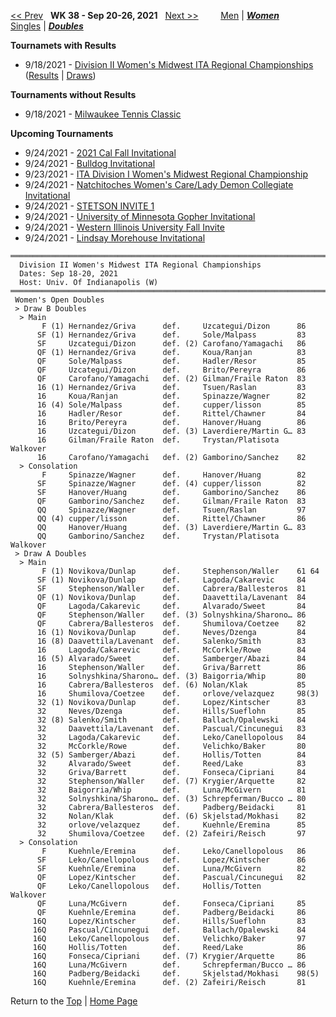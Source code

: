 <a name="top"></a>[<< Prev](women_doubles_2137.md) &nbsp; **WK 38 - Sep 20-26, 2021** &nbsp; [Next >>](women_doubles_2139.md) &nbsp;&nbsp;&nbsp;&nbsp;&nbsp;&nbsp;&nbsp; [Men](./men_doubles_2138.md) &#124; [***Women***](./women_doubles_2138.md) &nbsp;&nbsp;&nbsp;&nbsp;&nbsp; [Singles](./women_singles_2138.md) &#124; [***Doubles***](./women_doubles_2138.md)

**Tournamets with Results**  
- 9/18/2021 - [Division II Women's Midwest ITA Regional Championships](#21-14491) ([Results](#21-14491) &#124; <a href="https://colleges.wearecollegetennis.com/competitions/UnivOfIndianapolisW/Tournaments/Overview/512F0B87-0C08-4030-A3A0-82FA105D9E04" target="_blank">Draws</a>)

**Tournaments without Results**  
- 9/18/2021 - <a href="https://colleges.wearecollegetennis.com/competitions/ITA/Tournaments/Overview/4310416C-7EB8-49BC-9A59-895CD6BEE8F8" target="_blank">Milwaukee Tennis Classic</a>

**Upcoming Tournaments**  
- 9/24/2021 - <a href="https://colleges.wearecollegetennis.com/competitions/UnivOfCaliforniaBerkeleyW/Tournaments/Overview/2E9EA7B8-64A7-4FE7-8D8D-ED1A10E8D31D" target="_blank">2021 Cal Fall Invitational</a>
- 9/24/2021 - <a href="https://colleges.wearecollegetennis.com/competitions/YaleUniversityW/Tournaments/Overview/B0EA1FCD-5136-410D-8A03-B6DC9B64967D" target="_blank">Bulldog Invitational</a>
- 9/23/2021 - <a href="https://colleges.wearecollegetennis.com/competitions/UniversityOfIllinoisW/Tournaments/Overview/D364C7F9-D5B0-4D5F-854B-5805EE070BE4" target="_blank">ITA Division I Women's Midwest Regional Championship</a>
- 9/24/2021 - <a href="https://colleges.wearecollegetennis.com/competitions/NorthwesternStateUnivW/Tournaments/Overview/8DB172DF-A5AF-4313-B281-4E6BF09C1F57" target="_blank">Natchitoches Women's Care/Lady Demon Collegiate Invitational</a>
- 9/24/2021 - <a href="https://colleges.wearecollegetennis.com/competitions/StetsonUniversityW/Tournaments/Overview/C590F4B3-B589-4914-B27B-15E64C3D0E46" target="_blank">STETSON INVITE 1</a>
- 9/24/2021 - <a href="https://colleges.wearecollegetennis.com/competitions/UniversityOfMinnesotaW/Tournaments/Overview/B82F54CE-2334-45CA-976C-002A444F34CF" target="_blank">University of Minnesota Gopher Invitational</a>
- 9/24/2021 - <a href="https://colleges.wearecollegetennis.com/competitions/WesternIllinoisUniversityW/Tournaments/Overview/F071C84F-6B2D-4B81-8D42-5B11D51EAB94" target="_blank">Western Illinois University Fall Invite</a>
- 9/24/2021 - <a href="https://colleges.wearecollegetennis.com/competitions/WilliamsCollegeW/Tournaments/Overview/29825979-F460-4366-ACCA-41A880C0E1DA" target="_blank">Lindsay Morehouse Invitational</a>

<a name="21-14491"></a>
~~~
════════════════════════════════════════════════════════════════════════
  Division II Women's Midwest ITA Regional Championships
  Dates: Sep 18-20, 2021
  Host: Univ. Of Indianapolis (W)
════════════════════════════════════════════════════════════════════════
 Women's Open Doubles
 > Draw B Doubles
  > Main
       F (1) Hernandez/Griva      def.     Uzcategui/Dizon      86
      SF (1) Hernandez/Griva      def.     Sole/Malpass         83
      SF     Uzcategui/Dizon      def. (2) Carofano/Yamagachi   86
      QF (1) Hernandez/Griva      def.     Koua/Ranjan          83
      QF     Sole/Malpass         def.     Hadler/Resor         85
      QF     Uzcategui/Dizon      def.     Brito/Pereyra        86
      QF     Carofano/Yamagachi   def. (2) Gilman/Fraile Raton  83
      16 (1) Hernandez/Griva      def.     Tsuen/Raslan         83
      16     Koua/Ranjan          def.     Spinazze/Wagner      82
      16 (4) Sole/Malpass         def.     cupper/lisson        85
      16     Hadler/Resor         def.     Rittel/Chawner       84
      16     Brito/Pereyra        def.     Hanover/Huang        86
      16     Uzcategui/Dizon      def. (3) Laverdiere/Martin G… 83
      16     Gilman/Fraile Raton  def.     Trystan/Platisota    Walkover
      16     Carofano/Yamagachi   def. (2) Gamborino/Sanchez    82
  > Consolation
       F     Spinazze/Wagner      def.     Hanover/Huang        82
      SF     Spinazze/Wagner      def. (4) cupper/lisson        82
      SF     Hanover/Huang        def.     Gamborino/Sanchez    86
      QF     Gamborino/Sanchez    def.     Gilman/Fraile Raton  83
      QQ     Spinazze/Wagner      def.     Tsuen/Raslan         97
      QQ (4) cupper/lisson        def.     Rittel/Chawner       86
      QQ     Hanover/Huang        def. (3) Laverdiere/Martin G… 83
      QQ     Gamborino/Sanchez    def.     Trystan/Platisota    Walkover
 > Draw A Doubles
  > Main
       F (1) Novikova/Dunlap      def.     Stephenson/Waller    61 64
      SF (1) Novikova/Dunlap      def.     Lagoda/Cakarevic     84
      SF     Stephenson/Waller    def.     Cabrera/Ballesteros  81
      QF (1) Novikova/Dunlap      def.     Daavettila/Lavenant  84
      QF     Lagoda/Cakarevic     def.     Alvarado/Sweet       84
      QF     Stephenson/Waller    def. (3) Solnyshkina/Sharono… 86
      QF     Cabrera/Ballesteros  def.     Shumilova/Coetzee    82
      16 (1) Novikova/Dunlap      def.     Neves/Dzenga         84
      16 (8) Daavettila/Lavenant  def.     Salenko/Smith        83
      16     Lagoda/Cakarevic     def.     McCorkle/Rowe        84
      16 (5) Alvarado/Sweet       def.     Samberger/Abazi      84
      16     Stephenson/Waller    def.     Griva/Barrett        86
      16     Solnyshkina/Sharono… def. (3) Baigorria/Whip       80
      16     Cabrera/Ballesteros  def. (6) Nolan/Klak           85
      16     Shumilova/Coetzee    def.     orlove/velazquez     98(3)
      32 (1) Novikova/Dunlap      def.     Lopez/Kintscher      83
      32     Neves/Dzenga         def.     Hills/Sueflohn       85
      32 (8) Salenko/Smith        def.     Ballach/Opalewski    84
      32     Daavettila/Lavenant  def.     Pascual/Cincunegui   83
      32     Lagoda/Cakarevic     def.     Leko/Canellopolous   84
      32     McCorkle/Rowe        def.     Velichko/Baker       80
      32 (5) Samberger/Abazi      def.     Hollis/Totten        84
      32     Alvarado/Sweet       def.     Reed/Lake            83
      32     Griva/Barrett        def.     Fonseca/Cipriani     84
      32     Stephenson/Waller    def. (7) Krygier/Arquette     82
      32     Baigorria/Whip       def.     Luna/McGivern        81
      32     Solnyshkina/Sharono… def. (3) Schrepferman/Bucco … 80
      32     Cabrera/Ballesteros  def.     Padberg/Beidacki     81
      32     Nolan/Klak           def. (6) Skjelstad/Mokhasi    82
      32     orlove/velazquez     def.     Kuehnle/Eremina      85
      32     Shumilova/Coetzee    def. (2) Zafeiri/Reisch       97
  > Consolation
       F     Kuehnle/Eremina      def.     Leko/Canellopolous   86
      SF     Leko/Canellopolous   def.     Lopez/Kintscher      86
      SF     Kuehnle/Eremina      def.     Luna/McGivern        82
      QF     Lopez/Kintscher      def.     Pascual/Cincunegui   82
      QF     Leko/Canellopolous   def.     Hollis/Totten        Walkover
      QF     Luna/McGivern        def.     Fonseca/Cipriani     85
      QF     Kuehnle/Eremina      def.     Padberg/Beidacki     86
     16Q     Lopez/Kintscher      def.     Hills/Sueflohn       83
     16Q     Pascual/Cincunegui   def.     Ballach/Opalewski    84
     16Q     Leko/Canellopolous   def.     Velichko/Baker       97
     16Q     Hollis/Totten        def.     Reed/Lake            86
     16Q     Fonseca/Cipriani     def. (7) Krygier/Arquette     86
     16Q     Luna/McGivern        def.     Schrepferman/Bucco … 86
     16Q     Padberg/Beidacki     def.     Skjelstad/Mokhasi    98(5)
     16Q     Kuehnle/Eremina      def. (2) Zafeiri/Reisch       81
~~~
Return to the [Top](./women_doubles_2138.md) &#124; [Home Page](../../index.md)